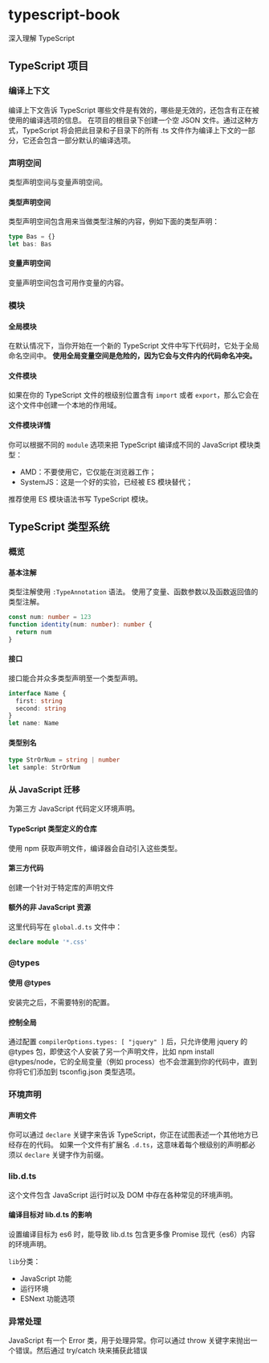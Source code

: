# typescript-book

深入理解 TypeScript

## TypeScript 项目

### 编译上下文

编译上下文告诉 TypeScript 哪些文件是有效的，哪些是无效的，还包含有正在被使用的编译选项的信息。
在项目的根目录下创建一个空 JSON 文件。通过这种方式，TypeScript 将会把此目录和子目录下的所有 .ts 文件作为编译上下文的一部分，它还会包含一部分默认的编译选项。

### 声明空间

类型声明空间与变量声明空间。

#### 类型声明空间

类型声明空间包含用来当做类型注解的内容，例如下面的类型声明：

```ts
type Bas = {}
let bas: Bas
```

#### 变量声明空间

变量声明空间包含可用作变量的内容。

### 模块

#### 全局模块

在默认情况下，当你开始在一个新的 TypeScript 文件中写下代码时，它处于全局命名空间中。
**使用全局变量空间是危险的，因为它会与文件内的代码命名冲突。**

#### 文件模块

如果在你的 TypeScript 文件的根级别位置含有 `import` 或者 `export`，那么它会在这个文件中创建一个本地的作用域。

#### 文件模块详情

你可以根据不同的 `module` 选项来把 TypeScript 编译成不同的 JavaScript 模块类型：

- AMD：不要使用它，它仅能在浏览器工作；
- SystemJS：这是一个好的实验，已经被 ES 模块替代；

推荐使用 ES 模块语法书写 TypeScript 模块。

## TypeScript 类型系统

### 概览

#### 基本注解

类型注解使用 `:TypeAnnotation` 语法。
使用了变量、函数参数以及函数返回值的类型注解。

```ts
const num: number = 123
function identity(num: number): number {
  return num
}
```

#### 接口

接口能合并众多类型声明至一个类型声明。

```ts
interface Name {
  first: string
  second: string
}
let name: Name
```

#### 类型别名

```ts
type StrOrNum = string | number
let sample: StrOrNum
```

### 从 JavaScript 迁移

为第三方 JavaScript 代码定义环境声明。

#### TypeScript 类型定义的仓库

使用 npm 获取声明文件，编译器会自动引入这些类型。

#### 第三方代码

创建一个针对于特定库的声明文件

#### 额外的非 JavaScript 资源

这里代码写在 `global.d.ts` 文件中：

```ts
declare module '*.css'
```

### @types

#### 使用 @types

安装完之后，不需要特别的配置。

#### 控制全局

通过配置 `compilerOptions.types: [ "jquery" ]` 后，只允许使用 jquery 的 @types 包，即使这个人安装了另一个声明文件，比如 npm install @types/node，它的全局变量（例如 process）也不会泄漏到你的代码中，直到你将它们添加到 tsconfig.json 类型选项。

### 环境声明

#### 声明文件

你可以通过 `declare` 关键字来告诉 TypeScript，你正在试图表述一个其他地方已经存在的代码。
如果一个文件有扩展名 `.d.ts`，这意味着每个根级别的声明都必须以 `declare` 关键字作为前缀。

### lib.d.ts

这个文件包含 JavaScript 运行时以及 DOM 中存在各种常见的环境声明。

#### 编译目标对 lib.d.ts 的影响

设置编译目标为 es6 时，能导致 lib.d.ts 包含更多像 Promise 现代（es6）内容的环境声明。

`lib`分类：

- JavaScript 功能
- 运行环境
- ESNext 功能选项

### 异常处理

JavaScript 有一个 Error 类，用于处理异常。你可以通过 throw 关键字来抛出一个错误。然后通过 try/catch 块来捕获此错误

